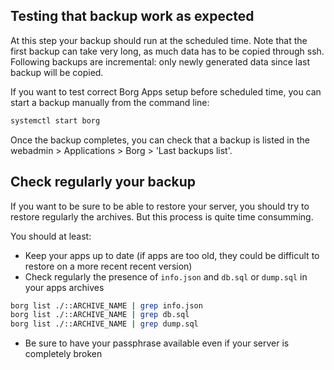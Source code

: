 ## Testing that backup work as expected

At this step your backup should run at the scheduled time. Note that the first backup can take very long, as much data has to be copied through ssh. Following backups are incremental: only newly generated data since last backup will be copied.

If you want to test correct Borg Apps setup before scheduled time, you can start a backup manually from the command line:

```bash
systemctl start borg
```

Once the backup completes, you can check that a backup is listed in the webadmin > Applications > Borg > 'Last backups list'.

## Check regularly your backup

If you want to be sure to be able to restore your server, you should try to restore regularly the archives. But this process is quite time consumming.

You should at least:

- Keep your apps up to date (if apps are too old, they could be difficult to restore on a more recent recent version)
- Check regularly the presence of `info.json` and `db.sql` or `dump.sql` in your apps archives

```bash
borg list ./::ARCHIVE_NAME | grep info.json
borg list ./::ARCHIVE_NAME | grep db.sql
borg list ./::ARCHIVE_NAME | grep dump.sql
```

- Be sure to have your passphrase available even if your server is completely broken
